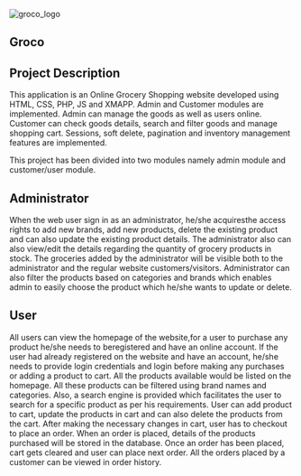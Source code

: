 ![groco_logo](https://github.com/user-attachments/assets/647a509a-43f5-4e04-9122-72ea084639a6) 
## Groco

## Project Description

  This application is an Online Grocery Shopping website developed using HTML, CSS, PHP, JS and XMAPP. Admin and Customer modules are implemented. Admin can manage the goods as well as users online. Customer can check goods details, search and filter goods and manage shopping cart. Sessions, soft delete, pagination and inventory management features are implemented.

This project has been divided into two modules namely admin module and customer/user module.

## Administrator

  When the web user sign in as an administrator, he/she acquiresthe access rights to add new brands, add new products, delete the existing product and can also update the existing product details. The administrator also can also view/edit the details regarding the quantity of grocery products in stock. The groceries added by the administrator will be visible both to the administrator and the regular website customers/visitors. Administrator can also filter the products based on categories and brands which enables admin to easily choose the product which he/she wants to update or delete.

## User

  All users can view the homepage of the website,for a user to purchase any product he/she needs to beregistered and have an online account. If the user had already registered on the website and have an account, he/she needs to provide login credentials and login before making any purchases or adding a product to cart. All the products available would be listed on the homepage. All these products can be filtered using brand names and categories. Also, a search engine is provided which facilitates the user to search for a specific product as per his requirements. User can add product to cart, update the products in cart and can also delete the products from the cart. After making the necessary changes in cart, user has to checkout to place an order. When an order is placed, details of the products purchased will be stored in the database. Once an order has been placed, cart gets cleared and user can place next order. All the orders placed by a customer can be viewed in order history.

